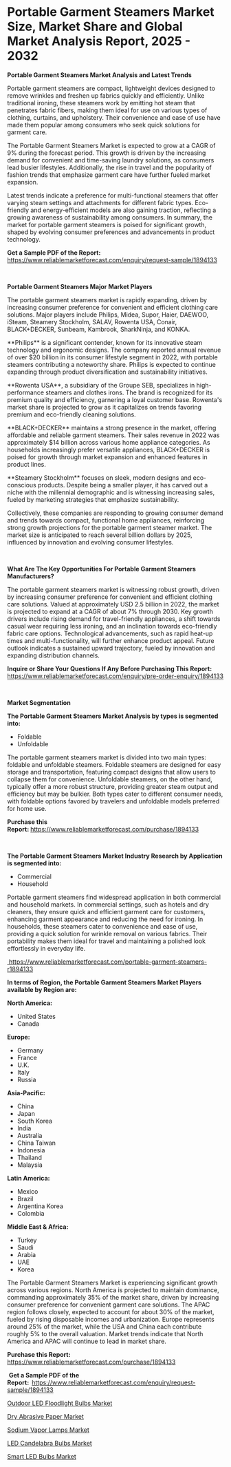<p><h1>Portable Garment Steamers Market Size, Market Share and Global Market Analysis Report, 2025 - 2032</h1></p><p><strong>Portable Garment Steamers Market Analysis and Latest Trends</strong></p>
<p><p>Portable garment steamers are compact, lightweight devices designed to remove wrinkles and freshen up fabrics quickly and efficiently. Unlike traditional ironing, these steamers work by emitting hot steam that penetrates fabric fibers, making them ideal for use on various types of clothing, curtains, and upholstery. Their convenience and ease of use have made them popular among consumers who seek quick solutions for garment care.</p><p>The Portable Garment Steamers Market is expected to grow at a CAGR of 9% during the forecast period. This growth is driven by the increasing demand for convenient and time-saving laundry solutions, as consumers lead busier lifestyles. Additionally, the rise in travel and the popularity of fashion trends that emphasize garment care have further fueled market expansion. </p><p>Latest trends indicate a preference for multi-functional steamers that offer varying steam settings and attachments for different fabric types. Eco-friendly and energy-efficient models are also gaining traction, reflecting a growing awareness of sustainability among consumers. In summary, the market for portable garment steamers is poised for significant growth, shaped by evolving consumer preferences and advancements in product technology.</p></p>
<p><strong>Get a Sample PDF of the Report:&nbsp;</strong> <a href="https://www.reliablemarketforecast.com/enquiry/request-sample/1894133?utm_campaign=1899&utm_medium=2&utm_source=Github&utm_content=ia&utm_term=05042025&utm_id=portable-garment-steamers">https://www.reliablemarketforecast.com/enquiry/request-sample/1894133</a></p>
<p>&nbsp;</p>
<p><strong>Portable Garment Steamers Major Market Players</strong></p>
<p><p>The portable garment steamers market is rapidly expanding, driven by increasing consumer preference for convenient and efficient clothing care solutions. Major players include Philips, Midea, Supor, Haier, DAEWOO, iSteam, Steamery Stockholm, SALAV, Rowenta USA, Conair, BLACK+DECKER, Sunbeam, Kambrook, SharkNinja, and KONKA.</p><p>**Philips** is a significant contender, known for its innovative steam technology and ergonomic designs. The company reported annual revenue of over $20 billion in its consumer lifestyle segment in 2022, with portable steamers contributing a noteworthy share. Philips is expected to continue expanding through product diversification and sustainability initiatives.</p><p>**Rowenta USA**, a subsidiary of the Groupe SEB, specializes in high-performance steamers and clothes irons. The brand is recognized for its premium quality and efficiency, garnering a loyal customer base. Rowenta's market share is projected to grow as it capitalizes on trends favoring premium and eco-friendly cleaning solutions.</p><p>**BLACK+DECKER** maintains a strong presence in the market, offering affordable and reliable garment steamers. Their sales revenue in 2022 was approximately $14 billion across various home appliance categories. As households increasingly prefer versatile appliances, BLACK+DECKER is poised for growth through market expansion and enhanced features in product lines.</p><p>**Steamery Stockholm** focuses on sleek, modern designs and eco-conscious products. Despite being a smaller player, it has carved out a niche with the millennial demographic and is witnessing increasing sales, fueled by marketing strategies that emphasize sustainability.</p><p>Collectively, these companies are responding to growing consumer demand and trends towards compact, functional home appliances, reinforcing strong growth projections for the portable garment steamer market. The market size is anticipated to reach several billion dollars by 2025, influenced by innovation and evolving consumer lifestyles.</p></p>
<p>&nbsp;</p>
<p><strong>What Are The Key Opportunities For Portable Garment Steamers Manufacturers?</strong></p>
<p><p>The portable garment steamers market is witnessing robust growth, driven by increasing consumer preference for convenient and efficient clothing care solutions. Valued at approximately USD 2.5 billion in 2022, the market is projected to expand at a CAGR of about 7% through 2030. Key growth drivers include rising demand for travel-friendly appliances, a shift towards casual wear requiring less ironing, and an inclination towards eco-friendly fabric care options. Technological advancements, such as rapid heat-up times and multi-functionality, will further enhance product appeal. Future outlook indicates a sustained upward trajectory, fueled by innovation and expanding distribution channels.</p></p>
<p><strong>Inquire or Share Your Questions If Any Before Purchasing This Report:</strong> <a href="https://www.reliablemarketforecast.com/enquiry/pre-order-enquiry/1894133?utm_campaign=1899&utm_medium=2&utm_source=Github&utm_content=ia&utm_term=05042025&utm_id=portable-garment-steamers">https://www.reliablemarketforecast.com/enquiry/pre-order-enquiry/1894133</a></p>
<p>&nbsp;</p>
<p><strong>Market Segmentation</strong></p>
<p><strong>The Portable Garment Steamers Market Analysis by types is segmented into:</strong></p>
<p><ul><li>Foldable</li><li>Unfoldable</li></ul></p>
<p><p>The portable garment steamers market is divided into two main types: foldable and unfoldable steamers. Foldable steamers are designed for easy storage and transportation, featuring compact designs that allow users to collapse them for convenience. Unfoldable steamers, on the other hand, typically offer a more robust structure, providing greater steam output and efficiency but may be bulkier. Both types cater to different consumer needs, with foldable options favored by travelers and unfoldable models preferred for home use.</p></p>
<p><strong>Purchase this Report:&nbsp;</strong><a href="https://www.reliablemarketforecast.com/purchase/1894133?utm_campaign=1899&utm_medium=2&utm_source=Github&utm_content=ia&utm_term=05042025&utm_id=portable-garment-steamers">https://www.reliablemarketforecast.com/purchase/1894133</a></p>
<p>&nbsp;</p>
<p><strong>The Portable Garment Steamers Market Industry Research by Application is segmented into:</strong></p>
<p><ul><li>Commercial</li><li>Household</li></ul></p>
<p><p>Portable garment steamers find widespread application in both commercial and household markets. In commercial settings, such as hotels and dry cleaners, they ensure quick and efficient garment care for customers, enhancing garment appearance and reducing the need for ironing. In households, these steamers cater to convenience and ease of use, providing a quick solution for wrinkle removal on various fabrics. Their portability makes them ideal for travel and maintaining a polished look effortlessly in everyday life.</p></p>
<p><a href="https://www.reliablemarketforecast.com/portable-garment-steamers-r1894133?utm_campaign=1899&utm_medium=2&utm_source=Github&utm_content=ia&utm_term=05042025&utm_id=portable-garment-steamers">&nbsp;https://www.reliablemarketforecast.com/portable-garment-steamers-r1894133</a></p>
<p><strong>In terms of Region, the Portable Garment Steamers Market Players available by Region are:</strong></p>
<p>
    <p> <strong> North America: </strong>
        <ul>
            <li>United States</li>
            <li>Canada</li>
        </ul>
        </p> 
    <p> <strong> Europe: </strong>
        <ul>
            <li>Germany</li>
            <li>France</li>
            <li>U.K.</li>
            <li>Italy</li>
            <li>Russia</li>
        </ul>
        </p> 
    <p> <strong> Asia-Pacific: </strong>
        <ul>
            <li>China</li>
            <li>Japan</li>
            <li>South Korea</li>
            <li>India</li>
            <li>Australia</li>
            <li>China Taiwan</li>
            <li>Indonesia</li>
            <li>Thailand</li>
            <li>Malaysia</li>
        </ul>
        </p> 
    <p> <strong> Latin America: </strong>
        <ul>
            <li>Mexico</li>
            <li>Brazil</li>
            <li>Argentina Korea</li>
            <li>Colombia</li>
        </ul>
        </p> 
    <p> <strong> Middle East & Africa: </strong>
        <ul>
            <li>Turkey</li>
            <li>Saudi</li>
            <li>Arabia</li>
            <li>UAE</li>
            <li>Korea</li>
        </ul>
    </p>
    </p>
<p><p>The Portable Garment Steamers Market is experiencing significant growth across various regions. North America is projected to maintain dominance, commanding approximately 35% of the market share, driven by increasing consumer preference for convenient garment care solutions. The APAC region follows closely, expected to account for about 30% of the market, fueled by rising disposable incomes and urbanization. Europe represents around 25% of the market, while the USA and China each contribute roughly 5% to the overall valuation. Market trends indicate that North America and APAC will continue to lead in market share.</p></p>
<p><strong>Purchase this Report: </strong><a href="https://www.reliablemarketforecast.com/purchase/1894133?utm_campaign=1899&utm_medium=2&utm_source=Github&utm_content=ia&utm_term=05042025&utm_id=portable-garment-steamers">https://www.reliablemarketforecast.com/purchase/1894133</a></p>
<p>&nbsp;<strong>Get a Sample PDF of the Report:&nbsp;&nbsp;</strong><a href="https://www.reliablemarketforecast.com/enquiry/request-sample/1894133?utm_campaign=1899&utm_medium=2&utm_source=Github&utm_content=ia&utm_term=05042025&utm_id=portable-garment-steamers">https://www.reliablemarketforecast.com/enquiry/request-sample/1894133</a></p>
<p><strong></strong></p>
<p><p><a href="https://github.com/rogetspate12/Market-Research-Report-List-1/blob/main/outdoor-led-floodlight-bulbs-market.md?utm_campaign=1899&utm_medium=2&utm_source=Github&utm_content=ia&utm_term=05042025&utm_id=portable-garment-steamers">Outdoor LED Floodlight Bulbs Market</a></p><p><a href="https://github.com/iontahoehlct/Market-Research-Report-List-1/blob/main/dry-abrasive-paper-market.md?utm_campaign=1899&utm_medium=2&utm_source=Github&utm_content=ia&utm_term=05042025&utm_id=portable-garment-steamers">Dry Abrasive Paper Market</a></p><p><a href="https://github.com/sahoolipko6f/Market-Research-Report-List-1/blob/main/sodium-vapor-lamps-market.md?utm_campaign=1899&utm_medium=2&utm_source=Github&utm_content=ia&utm_term=05042025&utm_id=portable-garment-steamers">Sodium Vapor Lamps Market</a></p><p><a href="https://github.com/alawnhvicay/Market-Research-Report-List-1/blob/main/led-candelabra-bulbs-market.md?utm_campaign=1899&utm_medium=2&utm_source=Github&utm_content=ia&utm_term=05042025&utm_id=portable-garment-steamers">LED Candelabra Bulbs Market</a></p><p><a href="https://github.com/ranewknaller/Market-Research-Report-List-1/blob/main/smart-led-bulbs-market.md?utm_campaign=1899&utm_medium=2&utm_source=Github&utm_content=ia&utm_term=05042025&utm_id=portable-garment-steamers">Smart LED Bulbs Market</a></p></p>